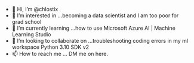 - 👋 Hi, I’m @chlostix
- 👀 I’m interested in ...becoming a data scientist and I am too poor for grad school
- 🌱 I’m currently learning ...how to use Microsoft Azure AI | Machine Learning Studio
- 💞️ I’m looking to collaborate on ...troubleshooting coding errors in my ml workspace Python 3.10 SDK v2 
- 📫 How to reach me ... DM me on here.

<!---
chlostix/chlostix is a ✨ special ✨ repository because its `README.md` (this file) appears on your GitHub profile.
You can click the Preview link to take a look at your changes.
--->
